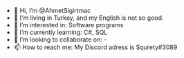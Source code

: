 - 👋 Hi, I’m @AhmetSigirtmac
- 🌿 I'm living in Turkey, and my English is not so good. 
- 👀 I’m interested in: Software programs
- 🌱 I’m currently learning: C#, SQL
- 💞️ I’m looking to collaborate on: -
- 📫 How to reach me: My Discord adress is Squrety#3089

<!---
Squrety/Squrety is a ✨ special ✨ repository because its `README.md` (this file) appears on your GitHub profile.
You can click the Preview link to take a look at your changes.
--->
